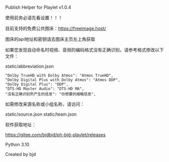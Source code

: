 Publish Helper for Playlet v1.0.4

使用前务必请先看设置！！！

目前支持的免费公共图床：https://freeimage.host/

图床的api地址和密钥请去图床主页左上角获取

如果您发现自动命名时视频、音频的编码格式没有正确识别，请参考格式修改以下文件：

static/abbreviation.json

    "Dolby TrueHD with Dolby Atmos": "Atmos TrueHD",
    "Dolby Digital Plus with Dolby Atmos": "Atmos DDP",
    "Dolby Digital Plus": "DDP",
    "DTS-HD Master Audio": "DTS-HD MA",
    "没有正确识别所产生的信息": "你想要的缩略信息",

如需修改来源名称或小组名称，请访问：

static/source.json
static/team.json

软件获取地址：

https://gitee.com/bjdbjd/ph-bjd-playlet/releases

Python 3.10

Created by bjd